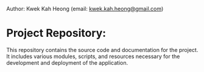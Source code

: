 Author: Kwek Kah Heong (email: kwek.kah.heong@gmail.com)
# Project Repository: 
This repository contains the source code and documentation for the project. It includes various modules, scripts, and resources necessary for the development and deployment of the application.